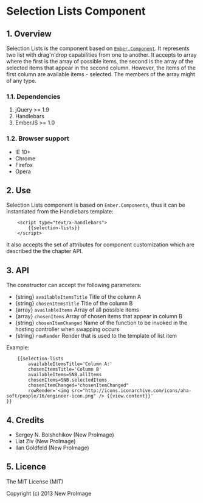 # Selection Lists Component

## 1. Overview
Selection Lists is the component based on [`Ember.Component`](http://emberjs.com). It represents two list
with drag'n'drop capabilities from one to another. It accepts to array where the first is the array of
possible items, the second is the array of the selected items that appear in the second column. However,
the items of the first column are available items - selected. The members of the array might of any type.

### 1.1. Dependencies
1. jQuery >= 1.9
2. Handlebars
3. EmberJS >= 1.0

### 1.2. Browser support
* IE 10+
* Chrome
* Firefox
* Opera

## 2. Use
Selection Lists component is based on `Ember.Components`, thus it can be instantiated from the
Handlebars template:

		<script type="text/x-handlebars">
			{{selection-lists}}
		</script>

It also accepts the set of attributes for
component customization which are described the the chapter API.

## 3. API
The constructor can accept the following parameters:

* {string} `availableItemsTitle` Title of the column A
* {string} `chosenItemsTitle` Title of the column B
* {array} `availableItems` Array of all possible items
* {array} `chosenItems` Array of chosen items that appear in column B
* {string} `chosenItemChanged` Name of the function to be invoked in the hosting controller when swapping occurs
* {string} `rowRender` Render that is used to the template of list item

Example:

		{{selection-lists
	        availableItemsTitle='Column A:'
	        chosenItemsTitle='Column B'
	        availableItems=SNB.allItems
	        chosenItems=SNB.selectedItems
	        chosenItemChanged="chosenItemChanged"
	        rowRender='<img src="http://icons.iconarchive.com/icons/aha-soft/people/16/engineer-icon.png" /> {{view.content}}'
    }}


## 4. Credits
* Sergey N. Bolshchikov (New ProImage)
* Liat Ziv (New ProImage)
* Ilan Goldfeld (New ProImage)

## 5. Licence
The MIT License (MIT)

Copyright (c) 2013 New ProImage
